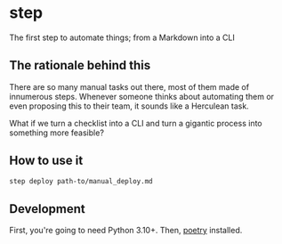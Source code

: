 # step
The first step to automate things; from a Markdown into a CLI

## The rationale behind this

There are so many manual tasks out there, most of them made of innumerous steps.
Whenever someone thinks about automating them or even proposing this to their team,
it sounds like a Herculean task.

What if we turn a checklist into a CLI and turn a gigantic process into something
more feasible?

## How to use it

```bash
step deploy path-to/manual_deploy.md
```

## Development

First, you're going to need Python 3.10+. Then, [poetry]() installed.

